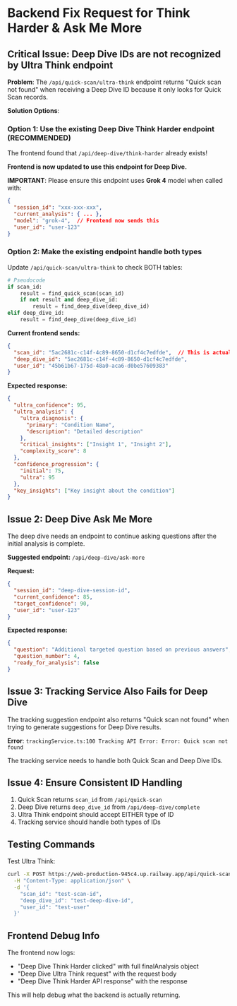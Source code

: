 # Backend Fix Request for Think Harder & Ask Me More

## Critical Issue: Deep Dive IDs are not recognized by Ultra Think endpoint

**Problem**: The `/api/quick-scan/ultra-think` endpoint returns "Quick scan not found" when receiving a Deep Dive ID because it only looks for Quick Scan records.

**Solution Options**:

### Option 1: Use the existing Deep Dive Think Harder endpoint (RECOMMENDED)
The frontend found that `/api/deep-dive/think-harder` already exists! 

**Frontend is now updated to use this endpoint for Deep Dive.**

**IMPORTANT**: Please ensure this endpoint uses **Grok 4** model when called with:
```json
{
  "session_id": "xxx-xxx-xxx",
  "current_analysis": { ... },
  "model": "grok-4",  // Frontend now sends this
  "user_id": "user-123"
}
```

### Option 2: Make the existing endpoint handle both types
Update `/api/quick-scan/ultra-think` to check BOTH tables:
```python
# Pseudocode
if scan_id:
    result = find_quick_scan(scan_id)
    if not result and deep_dive_id:
        result = find_deep_dive(deep_dive_id)
elif deep_dive_id:
    result = find_deep_dive(deep_dive_id)
```

**Current frontend sends:**
```json
{
  "scan_id": "5ac2681c-c14f-4c89-8650-d1cf4c7edfde",  // This is actually a deep_dive_id
  "deep_dive_id": "5ac2681c-c14f-4c89-8650-d1cf4c7edfde",
  "user_id": "45b61b67-175d-48a0-aca6-d0be57609383"
}
```

**Expected response:**
```json
{
  "ultra_confidence": 95,
  "ultra_analysis": {
    "ultra_diagnosis": {
      "primary": "Condition Name",
      "description": "Detailed description"
    },
    "critical_insights": ["Insight 1", "Insight 2"],
    "complexity_score": 8
  },
  "confidence_progression": {
    "initial": 75,
    "ultra": 95
  },
  "key_insights": ["Key insight about the condition"]
}
```

## Issue 2: Deep Dive Ask Me More

The deep dive needs an endpoint to continue asking questions after the initial analysis is complete.

**Suggested endpoint:** `/api/deep-dive/ask-more`

**Request:**
```json
{
  "session_id": "deep-dive-session-id",
  "current_confidence": 85,
  "target_confidence": 90,
  "user_id": "user-123"
}
```

**Expected response:**
```json
{
  "question": "Additional targeted question based on previous answers",
  "question_number": 4,
  "ready_for_analysis": false
}
```

## Issue 3: Tracking Service Also Fails for Deep Dive

The tracking suggestion endpoint also returns "Quick scan not found" when trying to generate suggestions for Deep Dive results.

**Error**: `trackingService.ts:100 Tracking API Error: Error: Quick scan not found`

The tracking service needs to handle both Quick Scan and Deep Dive IDs.

## Issue 4: Ensure Consistent ID Handling

1. Quick Scan returns `scan_id` from `/api/quick-scan`
2. Deep Dive returns `deep_dive_id` from `/api/deep-dive/complete`
3. Ultra Think endpoint should accept EITHER type of ID
4. Tracking service should handle both types of IDs

## Testing Commands

Test Ultra Think:
```bash
curl -X POST https://web-production-945c4.up.railway.app/api/quick-scan/ultra-think \
  -H "Content-Type: application/json" \
  -d '{
    "scan_id": "test-scan-id",
    "deep_dive_id": "test-deep-dive-id",
    "user_id": "test-user"
  }'
```

## Frontend Debug Info

The frontend now logs:
- "Deep Dive Think Harder clicked" with full finalAnalysis object
- "Deep Dive Ultra Think request" with the request body
- "Deep Dive Think Harder API response" with the response

This will help debug what the backend is actually returning.